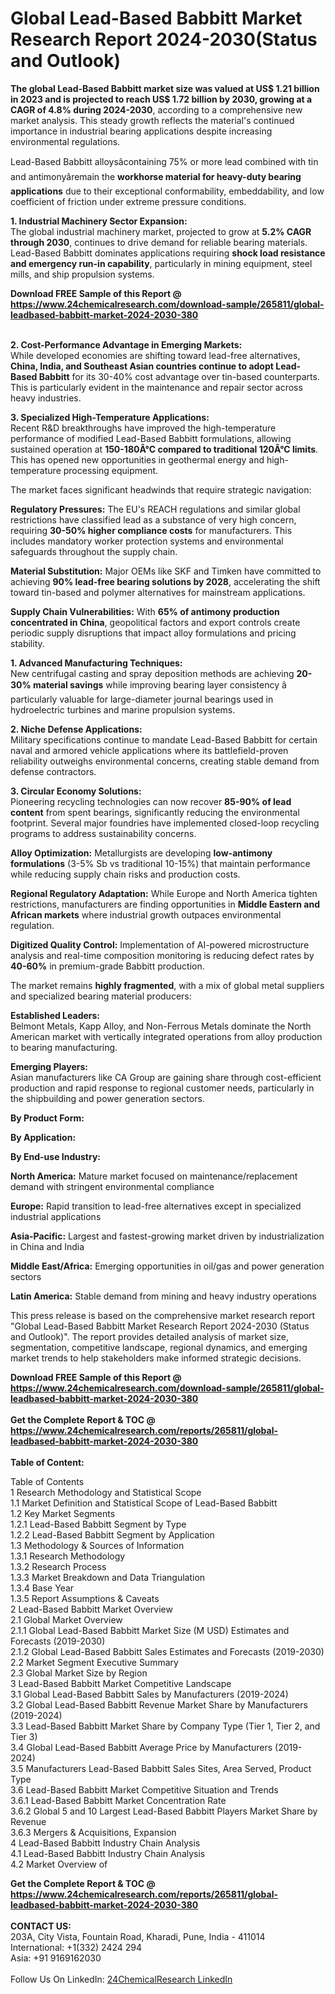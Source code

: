 <h1>Global Lead-Based Babbitt Market Research Report 2024-2030(Status and Outlook)</h1><p><strong>The global Lead-Based Babbitt market size was valued at US$ 1.21 billion in 2023 and is projected to reach US$ 1.72 billion by 2030, growing at a CAGR of 4.8% during 2024-2030</strong>, according to a comprehensive new market analysis. This steady growth reflects the material's continued importance in industrial bearing applications despite increasing environmental regulations.</p><p>Lead-Based Babbitt alloysâcontaining 75% or more lead combined with tin and antimonyâremain the <strong>workhorse material for heavy-duty bearing applications</strong> due to their exceptional conformability, embeddability, and low coefficient of friction under extreme pressure conditions.</p><p><strong>1. Industrial Machinery Sector Expansion:</strong><br>
The global industrial machinery market, projected to grow at <strong>5.2% CAGR through 2030</strong>, continues to drive demand for reliable bearing materials. Lead-Based Babbitt dominates applications requiring <strong>shock load resistance and emergency run-in capability</strong>, particularly in mining equipment, steel mills, and ship propulsion systems.</p><div><b>Download FREE Sample of this Report @ 
            <a href="https://www.24chemicalresearch.com/download-sample/265811/global-leadbased-babbitt-market-2024-2030-380">
            https://www.24chemicalresearch.com/download-sample/265811/global-leadbased-babbitt-market-2024-2030-380</a></b></div><br><p><strong>2. Cost-Performance Advantage in Emerging Markets:</strong><br>
While developed economies are shifting toward lead-free alternatives, <strong>China, India, and Southeast Asian countries continue to adopt Lead-Based Babbitt</strong> for its 30-40% cost advantage over tin-based counterparts. This is particularly evident in the maintenance and repair sector across heavy industries.</p><p><strong>3. Specialized High-Temperature Applications:</strong><br>
Recent R&amp;D breakthroughs have improved the high-temperature performance of modified Lead-Based Babbitt formulations, allowing sustained operation at <strong>150-180Â°C compared to traditional 120Â°C limits</strong>. This has opened new opportunities in geothermal energy and high-temperature processing equipment.</p><p>The market faces significant headwinds that require strategic navigation:</p><p><strong>Regulatory Pressures:</strong> The EU's REACH regulations and similar global restrictions have classified lead as a substance of very high concern, requiring <strong>30-50% higher compliance costs</strong> for manufacturers. This includes mandatory worker protection systems and environmental safeguards throughout the supply chain.</p><p><strong>Material Substitution:</strong> Major OEMs like SKF and Timken have committed to achieving <strong>90% lead-free bearing solutions by 2028</strong>, accelerating the shift toward tin-based and polymer alternatives for mainstream applications.</p><p><strong>Supply Chain Vulnerabilities:</strong> With <strong>65% of antimony production concentrated in China</strong>, geopolitical factors and export controls create periodic supply disruptions that impact alloy formulations and pricing stability.</p><p><strong>1. Advanced Manufacturing Techniques:</strong><br>
New centrifugal casting and spray deposition methods are achieving <strong>20-30% material savings</strong> while improving bearing layer consistency â particularly valuable for large-diameter journal bearings used in hydroelectric turbines and marine propulsion systems.</p><p><strong>2. Niche Defense Applications:</strong><br>
Military specifications continue to mandate Lead-Based Babbitt for certain naval and armored vehicle applications where its battlefield-proven reliability outweighs environmental concerns, creating stable demand from defense contractors.</p><p><strong>3. Circular Economy Solutions:</strong><br>
Pioneering recycling technologies can now recover <strong>85-90% of lead content</strong> from spent bearings, significantly reducing the environmental footprint. Several major foundries have implemented closed-loop recycling programs to address sustainability concerns.</p><p><strong>Alloy Optimization:</strong> Metallurgists are developing <strong>low-antimony formulations</strong> (3-5% Sb vs traditional 10-15%) that maintain performance while reducing supply chain risks and production costs.</p><p><strong>Regional Regulatory Adaptation:</strong> While Europe and North America tighten restrictions, manufacturers are finding opportunities in <strong>Middle Eastern and African markets</strong> where industrial growth outpaces environmental regulation.</p><p><strong>Digitized Quality Control:</strong> Implementation of AI-powered microstructure analysis and real-time composition monitoring is reducing defect rates by <strong>40-60%</strong> in premium-grade Babbitt production.</p><p>The market remains <strong>highly fragmented</strong>, with a mix of global metal suppliers and specialized bearing material producers:</p><p><strong>Established Leaders:</strong><br>
Belmont Metals, Kapp Alloy, and Non-Ferrous Metals dominate the North American market with vertically integrated operations from alloy production to bearing manufacturing.</p><p><strong>Emerging Players:</strong><br>
Asian manufacturers like CA Group are gaining share through cost-efficient production and rapid response to regional customer needs, particularly in the shipbuilding and power generation sectors.</p><p><strong>By Product Form:</strong></p><p><strong>By Application:</strong></p><p><strong>By End-use Industry:</strong></p><p><strong>North America:</strong> Mature market focused on maintenance/replacement demand with stringent environmental compliance</p><p><strong>Europe:</strong> Rapid transition to lead-free alternatives except in specialized industrial applications</p><p><strong>Asia-Pacific:</strong> Largest and fastest-growing market driven by industrialization in China and India</p><p><strong>Middle East/Africa:</strong> Emerging opportunities in oil/gas and power generation sectors</p><p><strong>Latin America:</strong> Stable demand from mining and heavy industry operations</p><p>This press release is based on the comprehensive market research report "Global Lead-Based Babbitt Market Research Report 2024-2030 (Status and Outlook)". The report provides detailed analysis of market size, segmentation, competitive landscape, regional dynamics, and emerging market trends to help stakeholders make informed strategic decisions.</p><div><b>Download FREE Sample of this Report @ 
            <a href="https://www.24chemicalresearch.com/download-sample/265811/global-leadbased-babbitt-market-2024-2030-380">
            https://www.24chemicalresearch.com/download-sample/265811/global-leadbased-babbitt-market-2024-2030-380</a></b></div><br><div><b>Get the Complete Report & TOC @ 
            <a href="https://www.24chemicalresearch.com/reports/265811/global-leadbased-babbitt-market-2024-2030-380">
            https://www.24chemicalresearch.com/reports/265811/global-leadbased-babbitt-market-2024-2030-380</a></b></div><br>
            <b>Table of Content:</b><p>Table of Contents<br />
1 Research Methodology and Statistical Scope<br />
1.1 Market Definition and Statistical Scope of Lead-Based Babbitt<br />
1.2 Key Market Segments<br />
1.2.1 Lead-Based Babbitt Segment by Type<br />
1.2.2 Lead-Based Babbitt Segment by Application<br />
1.3 Methodology & Sources of Information<br />
1.3.1 Research Methodology<br />
1.3.2 Research Process<br />
1.3.3 Market Breakdown and Data Triangulation<br />
1.3.4 Base Year<br />
1.3.5 Report Assumptions & Caveats<br />
2 Lead-Based Babbitt Market Overview<br />
2.1 Global Market Overview<br />
2.1.1 Global Lead-Based Babbitt Market Size (M USD) Estimates and Forecasts (2019-2030)<br />
2.1.2 Global Lead-Based Babbitt Sales Estimates and Forecasts (2019-2030)<br />
2.2 Market Segment Executive Summary<br />
2.3 Global Market Size by Region<br />
3 Lead-Based Babbitt Market Competitive Landscape<br />
3.1 Global Lead-Based Babbitt Sales by Manufacturers (2019-2024)<br />
3.2 Global Lead-Based Babbitt Revenue Market Share by Manufacturers (2019-2024)<br />
3.3 Lead-Based Babbitt Market Share by Company Type (Tier 1, Tier 2, and Tier 3)<br />
3.4 Global Lead-Based Babbitt Average Price by Manufacturers (2019-2024)<br />
3.5 Manufacturers Lead-Based Babbitt Sales Sites, Area Served, Product Type<br />
3.6 Lead-Based Babbitt Market Competitive Situation and Trends<br />
3.6.1 Lead-Based Babbitt Market Concentration Rate<br />
3.6.2 Global 5 and 10 Largest Lead-Based Babbitt Players Market Share by Revenue<br />
3.6.3 Mergers & Acquisitions, Expansion<br />
4 Lead-Based Babbitt Industry Chain Analysis<br />
4.1 Lead-Based Babbitt Industry Chain Analysis<br />
4.2 Market Overview of</p><div><b>Get the Complete Report & TOC @ 
            <a href="https://www.24chemicalresearch.com/reports/265811/global-leadbased-babbitt-market-2024-2030-380">
            https://www.24chemicalresearch.com/reports/265811/global-leadbased-babbitt-market-2024-2030-380</a></b></div><br><b>CONTACT US:</b><br>
            203A, City Vista, Fountain Road, Kharadi, Pune, India - 411014<br>
            International: +1(332) 2424 294<br>
            Asia: +91 9169162030 <br><br>
            Follow Us On LinkedIn: <a href="https://www.linkedin.com/company/24chemicalresearch/">24ChemicalResearch LinkedIn</a>